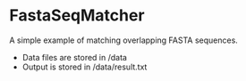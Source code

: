 # FastaSeqMatcher

A simple example of matching overlapping FASTA sequences.

- Data files are stored in /data
- Output is stored in /data/result.txt


